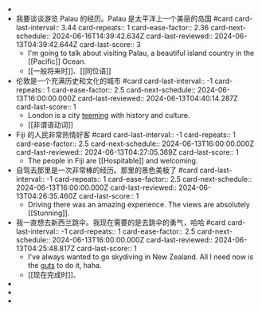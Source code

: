 -
- 我要谈谈游览 Palau 的经历。Palau 是太平洋上一个美丽的岛国 #card
  card-last-interval:: 3.44
  card-repeats:: 1
  card-ease-factor:: 2.36
  card-next-schedule:: 2024-06-16T14:39:42.634Z
  card-last-reviewed:: 2024-06-13T04:39:42.644Z
  card-last-score:: 3
	- I'm going to talk about visiting Palau, a beautiful island country in the [[Pacific]] Ocean.
	- [[一般将来时]]、[[同位语]]
- 伦敦是一个充满历史和文化的城市 #card
  card-last-interval:: -1
  card-repeats:: 1
  card-ease-factor:: 2.5
  card-next-schedule:: 2024-06-13T16:00:00.000Z
  card-last-reviewed:: 2024-06-13T04:40:14.287Z
  card-last-score:: 1
	- London is a city [teeming]([[Teem]]) with history and culture.
	- [[非谓语动词]]
- Fiji 的人民非常热情好客 #card
  card-last-interval:: -1
  card-repeats:: 1
  card-ease-factor:: 2.5
  card-next-schedule:: 2024-06-13T16:00:00.000Z
  card-last-reviewed:: 2024-06-13T04:27:05.369Z
  card-last-score:: 1
	- The people in Fiji are [[Hospitable]] and welcoming.
- 自驾去那里是一次非常棒的经历。那里的景色美极了 #card
  card-last-interval:: -1
  card-repeats:: 1
  card-ease-factor:: 2.5
  card-next-schedule:: 2024-06-13T16:00:00.000Z
  card-last-reviewed:: 2024-06-13T04:26:35.460Z
  card-last-score:: 1
	- Driving there was an amazing experience. The views are absolutely [[Stunning]].
- 我一直想去新西兰跳伞。我现在需要的是去跳伞的勇气，哈哈 #card
  card-last-interval:: -1
  card-repeats:: 1
  card-ease-factor:: 2.5
  card-next-schedule:: 2024-06-13T16:00:00.000Z
  card-last-reviewed:: 2024-06-13T04:25:48.817Z
  card-last-score:: 1
	- I've always wanted to go skydiving in New Zealand. All I need now is the [guts]([[Gut]]) to do it, haha.
	- [[现在完成时]]、
-
-
-